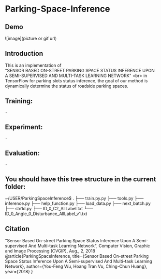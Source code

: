 # Parking-Space-Inference
## Demo
![image](picture or gif url)
## Introduction
  This is an implementation of <br>
  "SENSOR BASED ON-STREET PARKING SPACE STATUS INFERENCE UPON A SEMI-SUPERVISED AND MULTI-TASK LEARNING NETWORK" \<br>
  in TensorFlow for parking slots status inference, the goal of our method is dynamically determine the status of roadside parking spaces. 


## 
## Training:
	-

## Experiment:
	-

## Evaluation:
	-

## You should have this tree structure in the current folder:

~/USER/ParkingSpaceInference$
.
├── train.py.py
├── tools.py
├── inference.py
├── help_function.py
├── load_data.py
├── next_batch.py
├── stn1d.py
├── ID_0_C2_AllLabel.txt
└── ID_0_Angle_0_Disturbance_AllLabel_v1.txt



## Citation
"Sensor Based On-street Parking Space Status Inference Upon A Semi-supervised And Multi-task Learning Network", Computer Vision, Graphic and Image Processing (CVGIP), Aug., 2, 2018
    @article{ParkingSpaceInference,
        title={Sensor Based On-street Parking Space Status Inference Upon A Semi-supervised And Multi-task Learning Network},
        author={You-Feng Wu, Hoang Tran Vu, Ching-Chun Huang},
        year={2018}
    }
